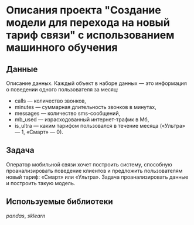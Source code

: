 # Описания проекта "Создание модели для перехода на новый тариф связи" с использованием машинного обучения


## Данные

Описание данных. Каждый объект в наборе данных — это информация о поведении одного пользователя за месяц:
- сalls — количество звонков,
- minutes — суммарная длительность звонков в минутах,
- messages — количество sms-сообщений,
- mb_used — израсходованный интернет-трафик в Мб,
- is_ultra — каким тарифом пользовался в течение месяца («Ультра» — 1, «Смарт» — 0).

## Задача

Оператор мобильной связи хочет построить систему, способную проанализировать поведение клиентов и предложить пользователям новый тариф: «Смарт» или «Ультра». Задача проанализировать данные и построить такую модель. 

## Используемые библиотеки
*pandas*, *sklearn*
